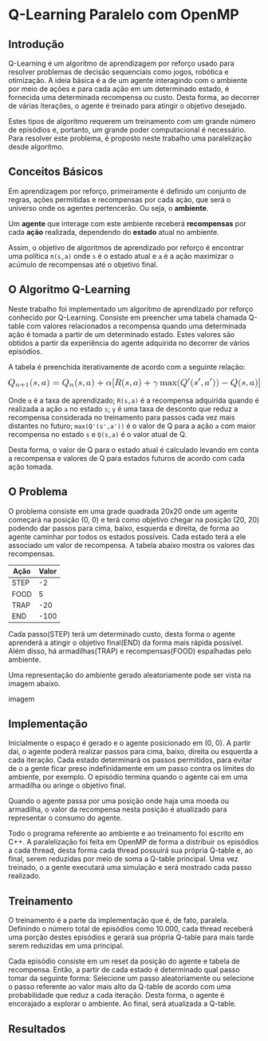 # Q-Learning Paralelo com OpenMP

## Introdução

Q-Learning é um algoritmo de aprendizagem por reforço usado para resolver problemas de decisão sequenciais como jogos, robótica e otimização. A ideia básica é a de um agente interagindo com o ambiente por meio de ações e para cada ação em um determinado estado, é fornecida uma determinada recompensa ou custo. Desta forma, ao decorrer de várias iterações, o agente é treinado para atingir o objetivo desejado.

Estes tipos de algoritmo requerem um treinamento com um grande número de episódios e, portanto, um grande poder computacional é necessário. Para resolver este problema, é proposto neste trabalho uma paralelização desde algoritmo.

## Conceitos Básicos

Em aprendizagem por reforço, primeiramente é definido um conjunto de regras, ações permitidas e recompensas por cada ação, que será o universo onde os agentes pertencerão. Ou seja, o **ambiente**.

Um **agente** que interage com este ambiente receberá **recompensas** por cada **ação** realizada, dependendo do **estado** atual no ambiente.

Assim, o objetivo de algoritmos de aprendizado por reforço é encontrar uma política `π(s,a)` onde `s` é o estado atual e `a` é a ação maximizar o acúmulo de recompensas até o objetivo final.

## O Algoritmo Q-Learning

Neste trabalho foi implementado um algoritmo de aprendizado por reforço conhecido por Q-Learning. Consiste em preencher uma tabela chamada Q-table com valores relacionados a recompensa quando uma determinada ação é tomada a partir de um determinado estado. Estes valores são obtidos a partir da experiência do agente adquirida no decorrer de vários episódios.

A tabela é preenchida iterativamente de acordo com a seguinte relação:

![Alt Text](images/q_eq.png)

Onde `α` é a taxa de aprendizado; `R(s,a)` é a recompensa adquirida quando é realizada a ação `a` no estado `s`; `γ` é uma taxa de desconto que reduz a recompensa considerada no treinamento para passos cada vez mais distantes no futuro; `max(Q'(s',a'))` é o valor de Q para a ação `a` com maior recompensa no estado `s` e `Q(s,a)` é o valor atual de Q.

Desta forma, o valor de Q para o estado atual é calculado levando em conta a recompensa e valores de Q para estados futuros de acordo com cada ação tomada.

## O Problema

O problema consiste em uma grade quadrada 20x20 onde um agente começará na posição (0, 0) e terá como objetivo chegar na posição (20, 20) podendo dar passos para cima, baixo, esquerda e direita, de forma ao agente caminhar por todos os estados possíveis. Cada estado terá a ele associado um valor de recompensa. A tabela abaixo mostra os valores das recompensas.

| Ação | Valor |
|---|---|
|STEP|-2|
|FOOD|5|
|TRAP|-20|
|END|-100|

Cada passo(STEP) terá um determinado custo, desta forma o agente aprenderá a atingir o objetivo final(END) da forma mais rápida possível. Além disso, há armadilhas(TRAP) e recompensas(FOOD) espalhadas pelo ambiente.

Uma representação do ambiente gerado aleatoriamente pode ser vista na imagem abaixo.

imagem

## Implementação

Inicialmente o espaço é gerado e o agente posicionado em (0, 0). A partir daí, o agente poderá realizar passos para cima, baixo, direita ou esquerda a cada iteração. Cada estado determinará os passos permitidos, para evitar de o a gente ficar preso indefinidamente em um passo contra os limites do ambiente, por exemplo. O episódio termina quando o agente cai em uma armadilha ou aringe o objetivo final.

Quando o agente passa por uma posição onde haja uma moeda ou armadilha, o valor da recompensa nesta posição é atualizado para representar o consumo do agente.

Todo o programa referente ao ambiente e ao treinamento foi escrito em C++. A paralelização foi feita em OpenMP de forma a distribuir os episódios a cada thread, desta forma cada thread possuirá sua própria Q-table e, ao final, serem reduzidas por meio de soma a Q-table principal. Uma vez treinado, o a gente executará uma simulação e será mostrado cada passo realizado.

## Treinamento

O treinamento é a parte da implementação que é, de fato, paralela. Definindo o número total de episódios como 10.000, cada thread receberá uma porção destes episódios e gerará sua própria Q-table para mais tarde serem reduzidas em uma principal.

Cada episódio consiste em um reset da posição do agente e tabela de recompensa. Então, a partir de cada estado é determinado qual passo tomar da seguinte forma: Selecione um passo aleatoriamente ou selecione o passo referente ao valor mais alto da Q-table de acordo com uma probabilidade que reduz a cada iteração. Desta forma, o agente é encorajado a explorar o ambiente. Ao final, será atualizada a Q-table.

## Resultados


